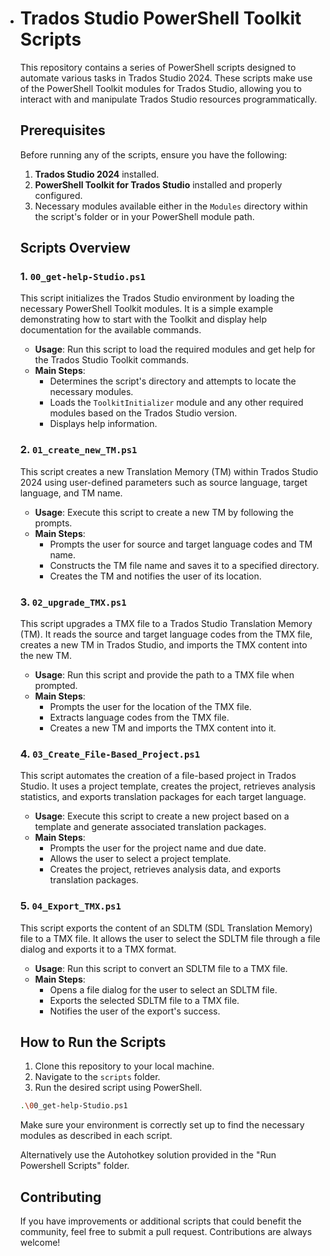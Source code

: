 - # Trados Studio PowerShell Toolkit Scripts

  This repository contains a series of PowerShell scripts designed to automate various tasks in Trados Studio 2024. These scripts make use of the PowerShell Toolkit modules for Trados Studio, allowing you to interact with and manipulate Trados Studio resources programmatically.

  ## Prerequisites

  Before running any of the scripts, ensure you have the following:

  1. **Trados Studio 2024** installed.
  2. **PowerShell Toolkit for Trados Studio** installed and properly configured.
  3. Necessary modules available either in the `Modules` directory within the script's folder or in your PowerShell module path.

  ## Scripts Overview

  ### 1. `00_get-help-Studio.ps1`

  This script initializes the Trados Studio environment by loading the necessary PowerShell Toolkit modules. It is a simple example demonstrating how to start with the Toolkit and display help documentation for the available commands.

  - **Usage**: Run this script to load the required modules and get help for the Trados Studio Toolkit commands.
  - **Main Steps**:
    - Determines the script's directory and attempts to locate the necessary modules.
    - Loads the `ToolkitInitializer` module and any other required modules based on the Trados Studio version.
    - Displays help information.

  ### 2. `01_create_new_TM.ps1`

  This script creates a new Translation Memory (TM) within Trados Studio 2024 using user-defined parameters such as source language, target language, and TM name.

  - **Usage**: Execute this script to create a new TM by following the prompts.
  - **Main Steps**:
    - Prompts the user for source and target language codes and TM name.
    - Constructs the TM file name and saves it to a specified directory.
    - Creates the TM and notifies the user of its location.

  ### 3. `02_upgrade_TMX.ps1`

  This script upgrades a TMX file to a Trados Studio Translation Memory (TM). It reads the source and target language codes from the TMX file, creates a new TM in Trados Studio, and imports the TMX content into the new TM.

  - **Usage**: Run this script and provide the path to a TMX file when prompted.
  - **Main Steps**:
    - Prompts the user for the location of the TMX file.
    - Extracts language codes from the TMX file.
    - Creates a new TM and imports the TMX content into it.

  ### 4. `03_Create_File-Based_Project.ps1`

  This script automates the creation of a file-based project in Trados Studio. It uses a project template, creates the project, retrieves analysis statistics, and exports translation packages for each target language.

  - **Usage**: Execute this script to create a new project based on a template and generate associated translation packages.
  - **Main Steps**:
    - Prompts the user for the project name and due date.
    - Allows the user to select a project template.
    - Creates the project, retrieves analysis data, and exports translation packages.

  ### 5. `04_Export_TMX.ps1`

  This script exports the content of an SDLTM (SDL Translation Memory) file to a TMX file. It allows the user to select the SDLTM file through a file dialog and exports it to a TMX format.

  - **Usage**: Run this script to convert an SDLTM file to a TMX file.
  - **Main Steps**:
    - Opens a file dialog for the user to select an SDLTM file.
    - Exports the selected SDLTM file to a TMX file.
    - Notifies the user of the export's success.

  ## How to Run the Scripts

  1. Clone this repository to your local machine.
  2. Navigate to the `scripts` folder.
  3. Run the desired script using PowerShell.

  ```sh
  .\00_get-help-Studio.ps1
  ```

  Make sure your environment is correctly set up to find the necessary modules as described in each script.

  Alternatively use the Autohotkey solution provided in the "Run Powershell Scripts" folder.

  ## Contributing

  If you have improvements or additional scripts that could benefit the community, feel free to submit a pull request. Contributions are always welcome!

  

